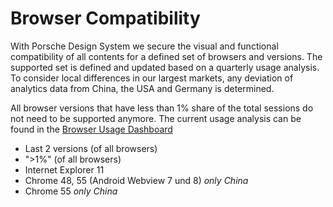 # Browser Compatibility

With Porsche Design System we secure the visual and functional compatibility of all contents for a defined set of browsers and versions. The supported set is defined and updated based on a quarterly usage analysis. To consider local differences in our largest markets, any deviation of analytics data from China, the USA and Germany is determined.

All browser versions that have less than 1% share of the total sessions do not need to be supported anymore. 
The current usage analysis can be found in the [Browser Usage Dashboard](https://datastudio.google.com/open/1kMBbEg9F79q_QOg2zFtz52I_S85Fy47b)

* Last 2 versions (of all browsers)
* ">1%" (of all browsers) 
* Internet Explorer 11	 
* Chrome 48, 55 (Android Webview 7 und 8) _only China_
* Chrome 55 _only China_
